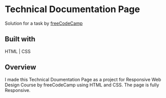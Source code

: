 
# Technical Documentation Page

Solution for a task by <a href="https://www.freecodecamp.org/learn">freeCodeCamp</a>


## Built with

HTML | CSS

## Overview

I made this Technical Doumentation Page as a project for Responsive Web Design Course by freeCodeCamp using HTML and CSS. The page is fully Responsive.